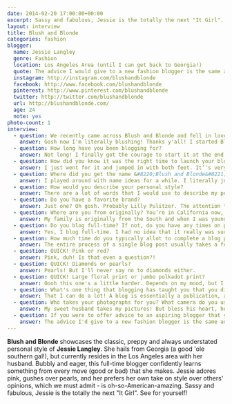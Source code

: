 ```yaml
---
date: 2014-02-20 17:00:00+00:00
excerpt: Sassy and fabulous, Jessie is the totally the next "It Girl". See for yourself!
layout: interview
title: Blush and Blonde
categories: fashion
blogger:
  name: Jessie Langley
  genre: Fashion
  location: Los Angeles Area (until I can get back to Georgia!)
  quote: The advice I would give to a new fashion blogger is the same advice I would give to anyone - stop worrying about what you think people want to see.
  instagram: http://instagram.com/blushandblonde
  facebook: http://www.facebook.com/blushandblonde
  pinterest: http://www.pinterest.com/blushandblonde
  twitter: http://twitter.com/blushandblonde
  url: http://blushandblonde.com/
  age: 24
  note: yes
photo-count: 1
interview:
  - question: We recently came across Blush and Blonde and fell in love. It's so American, graced by an American beauty! Tell us a little about your blog and the concept behind it.
    answer: Gosh now I'm literally blushing! Thanks y'all! I started Blush and Blonde as a way to express myself and have a space of my own, so to speak. As an Army wife, my time and decisions are never really my own... There's very little that I get to control in terms of where I live and what I do professionally. My childhood dreams of moving to NYC to work in fashion were no longer realistic, so I had to make my own creative fashion outlet! It's already been more rewarding than I could have imagined, it takes real entrepreneurial spirit and being able to directly see the fruits of your labor is immensely gratifying.
  - question: How long have you been blogging for?
    answer: Not long! I finally got the courage to start it at the end of 2013, although I'd been playing with the idea for quite a while.
  - question: How did you know it was the right time to launch your blog? Did you just go with a gut instinct, or had you gathered a little experience through other creative outlets first?
    answer: I just went for it and jumped in with both feet. It’'s very much been a learn-as-I-go process. No guts no glory!
  - question: Where did you get the name &#8220;Blush and Blonde&#8221; from?
    answer: I played around with name ideas for a while. I literally just wandered around the house saying random words that described me/my style aloud. Blush is my favorite color and my blonde hair is my trademark (which can be both good and bad!). I liked the alliteration of the two so I immediately checked to see if the domain name and social media handles were available. Luckily the name Blush and Blonde hadn't been taken anywhere so I knew it was perfect! I'm the kind of person that just couldn't stand to have different variations of it or random numbers added... I'm kind of OCD.
  - question: How would you describe your personal style?
    answer: There are a lot of words that I would use to describe my personal style... Classic, modest, preppy, generally understated. When I get dressed I like to feel ladylike. Despite what people say, you often DO judge a book by its cover. I would rather my cover read Gone With the Wind than Fifty Shades of Grey.
  - question: Do you have a favorite brand?
    answer: Just one? Oh gosh. Probably Lilly Pulitzer. The attention to detail never ceases to amaze me and I've never put on a Lilly that didn't fit like a glove.
  - question: Where are you from originally? You’re in California now, do you find that being in California has influenced your personal style drastically from what it was?
    answer: My family is originally from the South and when I was young I spent a lot of time in both California and Georgia. I went to college in the San Francisco Bay Area, but moved back to Georgia right after graduating. I think that wherever I am, my personal style stays the same. I know what I like and I know what I feel good in. Sometimes I stick out like a sore thumb here in California, but that's ok by me because I feel confident in what I wear. I was working in the news for a while, and I remember one day I came into work and one of my coworkers bluntly announced that my outfit made me look like a Southern housewife. To this day I'm really not sure if that was meant as a compliment or an insult, but it’s fine by me either way! To me, it was a compliment.
  - question: Do you blog full-time? If not, do you have any times on part-time blogging and time management?
    answer: Yes, I blog full-time. I had no idea that it really was such a full-time pursuit before I began. On most days, I spend way longer than a 9 to 5 period on my blog. Between creating content, planning, managing social media, interacting with readers and working with or reaching out to brands, I'm swamped! Time management has definitely been a struggle. The solution for me has been to write everything down in a planner and prioritize. Never underestimate the power of a good list.
  - question: How much time do you typically allot to complete a blog post? (From start to finish, including &#8220;thinking&#8221;, photography, editing, and content writing)
    answer: The entire process of a single blog post usually takes a few days, sometimes longer. For me, it's a little bit harder because my husband takes my pictures and his schedule is always changing. On average I'd say it takes 4 days. Planning and writing are the easiest for me, photography and editing are always time consuming. It's always good to have some other ideas up your sleeve that don’t involve your own pictures or outfits. Sometimes I'll do wish lists, collages, or good recipes.
  - question: QUICK! Pink or red?
    answer: Pink, duh! Is that even a question?!
  - question: QUICK! Diamonds or pearls?
    answer: Pearls! But I'll never say no to diamonds either.
  - question: QUICK! Large floral print or jumbo polkadot print?
    answer: Oooh this one's a little harder. Depends on my mood, but I'd probably be more likely to go with the floral.
  - question: What's one thing that blogging has taught you that you did not expect to learn?
    answer: That I can do a lot! A blog is essentially a publication, and I'm the writer, editor, creative director, model, photographer, chef, and IT support all rolled into one. I didn't know I could do any of those things, let alone all of them! It's very motivational.
  - question: Who takes your photographs for you? What camera do you use?
    answer: My sweet husband takes my pictures! But bless his heart, he is a soldier and NOT a photographer! I always have this artistic vision in my head that he has a bit of a hard time translating. I love him to death for all the time and patience he's spent helping me though. My next step is to reach out to some local photographers who might be willing to shoot with me in exchange for exposure on the blog. I have a Nikon D3200, which is a great DSLR for a decent price. I think that quality images are something that sets really good blogs apart, so a good camera is an important investment. I've learned that the secret is in the lens though! The quality of your image will often depend on whether or not you have the correct lens for what you’re shooting. I currently have the standard 18-55mm telephoto lens and a 50mm prime lens, which are great to start with. My next purchase will be the 135mm, which should produce better full-body fashion shots. I would advise other new bloggers to take some time to study and learn about photography, you'll be glad you did!
  - question: If you were to offer advice to an aspiring blogger that you wish you had received, what would it be?
    answer: The advice I'd give to a new fashion blogger is the same advice I'd give to anyone&#058; stop worrying about what you think people want to see. Stop worrying about what someone else says is &#8220;trendy.&#8221; You run your own blog... your style IS the &#8220;it&#8221; style here. The readers who like your style and are inspired by it will find you and they'll be faithful readers as long as you stay true to what you actually believe.
---
```


**Blush and Blonde** showcases the classic, preppy and always understated personal style of **Jessie Langley**. She hails from Georgia (a good 'ole southern gal!), but currently resides in the Los Angeles area with her husband. Bubbly and eager, this full-time blogger confidently learns something from every move (good or bad) that she makes. Jessie adores pink, gushes over pearls, and her prefers her own take on style over others' opinions, which we must admit - is oh-so-American-amazing. Sassy and fabulous, Jessie is the totally the next "It Girl". See for yourself!